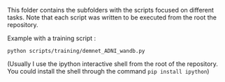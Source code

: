 This folder contains the subfolders with the scripts focused on different tasks.
Note that each script was written to be executed from the root the repository.

Example with a training script :
```
python scripts/training/demnet_ADNI_wandb.py
```
(Usually I use the ipython interactive shell from the root of the repository. You could install the shell through the command `pip install ipython`)

